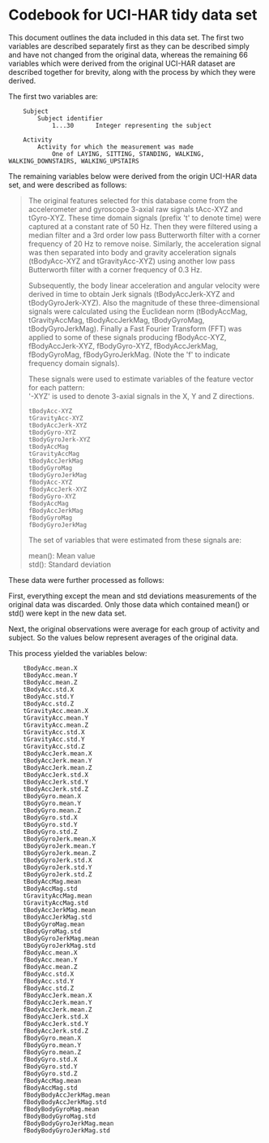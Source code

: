 # Codebook for UCI-HAR tidy data set

This document outlines the data included in this data set. The first two variables are described separately first as they can be described simply and have not changed from the original data, whereas the remaining 66 variables which were derived from the original UCI-HAR dataset are described together for brevity, along with the process by which they were derived.

The first two variables are:

```
	Subject		
		Subject identifier
			1...30		Integer representing the subject 
```			

```
	Activity
		Activity for which the measurement was made
			One of LAYING, SITTING, STANDING, WALKING, WALKING_DOWNSTAIRS, WALKING_UPSTAIRS
```

The remaining variables below were derived from the origin UCI-HAR data set, and were described as follows:

> The original features selected for this database come from the accelerometer and gyroscope 3-axial raw signals tAcc-XYZ and tGyro-XYZ. These time domain signals (prefix 't' to denote time) were captured at a constant rate of 50 Hz. Then they were filtered using a median filter and a 3rd order low pass Butterworth filter with a corner frequency of 20 Hz to remove noise. Similarly, the acceleration signal was then separated into body and gravity acceleration signals (tBodyAcc-XYZ and tGravityAcc-XYZ) using another low pass Butterworth filter with a corner frequency of 0.3 Hz. 
>
> Subsequently, the body linear acceleration and angular velocity were derived in time to obtain Jerk signals (tBodyAccJerk-XYZ and tBodyGyroJerk-XYZ). Also the magnitude of these three-dimensional signals were calculated using the Euclidean norm (tBodyAccMag, tGravityAccMag, tBodyAccJerkMag, tBodyGyroMag, tBodyGyroJerkMag). 
> Finally a Fast Fourier Transform (FFT) was applied to some of these signals producing fBodyAcc-XYZ, fBodyAccJerk-XYZ, fBodyGyro-XYZ, fBodyAccJerkMag, fBodyGyroMag, fBodyGyroJerkMag. (Note the 'f' to indicate frequency domain signals). 
>
> These signals were used to estimate variables of the feature vector for each pattern:  
>	'-XYZ' is used to denote 3-axial signals in the X, Y and Z directions. 
>
> ```
> tBodyAcc-XYZ  
> tGravityAcc-XYZ  
> tBodyAccJerk-XYZ  
> tBodyGyro-XYZ  
> tBodyGyroJerk-XYZ  
> tBodyAccMag  
> tGravityAccMag  
> tBodyAccJerkMag  
> tBodyGyroMag  
> tBodyGyroJerkMag  
> fBodyAcc-XYZ  
> fBodyAccJerk-XYZ  
> fBodyGyro-XYZ  
> fBodyAccMag  
> fBodyAccJerkMag  
> fBodyGyroMag  
> fBodyGyroJerkMag  
> ```
> The set of variables that were estimated from these signals are: 
> 
> mean(): Mean value  
> std(): Standard deviation  

These data were further processed as follows:

First, everything except the mean and std deviations measurements of the original data was discarded. Only those data which contained mean() or std() were kept in the new data set.
 
Next, the original observations were average for each group of activity and subject. So the values below represent averages of the original data.

This process yielded the variables below:

```
	tBodyAcc.mean.X 
	tBodyAcc.mean.Y 
	tBodyAcc.mean.Z 
	tBodyAcc.std.X            
	tBodyAcc.std.Y 
	tBodyAcc.std.Z 
	tGravityAcc.mean.X 
	tGravityAcc.mean.Y 
	tGravityAcc.mean.Z 
	tGravityAcc.std.X         
	tGravityAcc.std.Y 
	tGravityAcc.std.Z 
	tBodyAccJerk.mean.X 
	tBodyAccJerk.mean.Y 
	tBodyAccJerk.mean.Z 
	tBodyAccJerk.std.X        
	tBodyAccJerk.std.Y 
	tBodyAccJerk.std.Z
	tBodyGyro.mean.X
	tBodyGyro.mean.Y
	tBodyGyro.mean.Z
	tBodyGyro.std.X          
	tBodyGyro.std.Y
	tBodyGyro.std.Z
	tBodyGyroJerk.mean.X
	tBodyGyroJerk.mean.Y
	tBodyGyroJerk.mean.Z
	tBodyGyroJerk.std.X      
	tBodyGyroJerk.std.Y
	tBodyGyroJerk.std.Z
	tBodyAccMag.mean
	tBodyAccMag.std
	tGravityAccMag.mean
	tGravityAccMag.std       
	tBodyAccJerkMag.mean
	tBodyAccJerkMag.std
	tBodyGyroMag.mean
	tBodyGyroMag.std
	tBodyGyroJerkMag.mean
	tBodyGyroJerkMag.std     
	fBodyAcc.mean.X
	fBodyAcc.mean.Y
	fBodyAcc.mean.Z
	fBodyAcc.std.X
	fBodyAcc.std.Y
	fBodyAcc.std.Z           
	fBodyAccJerk.mean.X
	fBodyAccJerk.mean.Y
	fBodyAccJerk.mean.Z
	fBodyAccJerk.std.X
	fBodyAccJerk.std.Y
	fBodyAccJerk.std.Z       
	fBodyGyro.mean.X
	fBodyGyro.mean.Y
	fBodyGyro.mean.Z
	fBodyGyro.std.X
	fBodyGyro.std.Y
	fBodyGyro.std.Z          
	fBodyAccMag.mean
	fBodyAccMag.std
	fBodyBodyAccJerkMag.mean
	fBodyBodyAccJerkMag.std
	fBodyBodyGyroMag.mean
	fBodyBodyGyroMag.std     
	fBodyBodyGyroJerkMag.mean
	fBodyBodyGyroJerkMag.std 
```